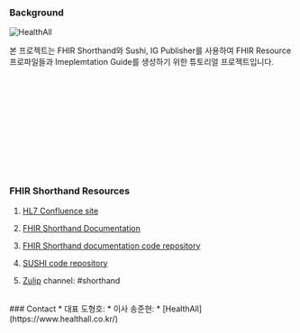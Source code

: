 ### Background

![HealthAll](./HealthAll.png)

본 프로젝트는 FHIR Shorthand와 Sushi, IG Publisher를 사용하여 FHIR Resource 프로파일들과 Imeplemtation Guide를 생성하기 위한 튜토리얼 프로젝트입니다.
<br/>
<br/>
<br/>
<br/>
<br/>
<br/>
<br/>
<br/>
<br/>
<br/>
<br/>
<br/>
### FHIR Shorthand Resources
1. [HL7 Confluence site](https://confluence.hl7.org/display/FHIRI/FHIR+Shorthand)

1. [FHIR Shorthand Documentation](https://build.fhir.org/ig/HL7/fhir-shorthand) 

1. [FHIR Shorthand documentation code repository](https://github.com/HL7/fhir-shorthand)

1. [SUSHI code repository](https://github.com/FHIR/sushi)

1. [Zulip](https://chat.fhir.org) channel: #shorthand

<br/>
### Contact
* 대표 도형호: <hhdo@healthall.co.kr>
* 이사 송준현: <jhsong@healthall.co.kr>
* [HealthAll](https://www.healthall.co.kr/)